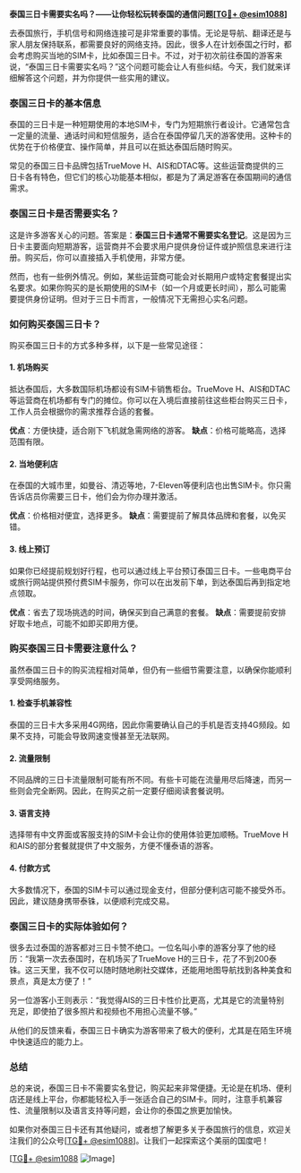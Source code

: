 **泰国三日卡需要实名吗？——让你轻松玩转泰国的通信问题[[TG💪+ @esim1088](https://t.me/s/esim1088)]**

去泰国旅行，手机信号和网络连接可是非常重要的事情。无论是导航、翻译还是与家人朋友保持联系，都需要良好的网络支持。因此，很多人在计划泰国之行时，都会考虑购买当地的SIM卡，比如泰国三日卡。不过，对于初次前往泰国的游客来说，“泰国三日卡需要实名吗？”这个问题可能会让人有些纠结。今天，我们就来详细解答这个问题，并为你提供一些实用的建议。

### 泰国三日卡的基本信息

泰国的三日卡是一种短期使用的本地SIM卡，专门为短期旅行者设计。它通常包含一定量的流量、通话时间和短信服务，适合在泰国停留几天的游客使用。这种卡的优势在于价格便宜、操作简单，并且可以在抵达泰国后随时购买。

常见的泰国三日卡品牌包括TrueMove H、AIS和DTAC等。这些运营商提供的三日卡各有特色，但它们的核心功能基本相似，都是为了满足游客在泰国期间的通信需求。

### 泰国三日卡是否需要实名？

这是许多游客关心的问题。答案是：**泰国三日卡通常不需要实名登记**。这是因为三日卡主要面向短期游客，运营商并不会要求用户提供身份证件或护照信息来进行注册。购买后，你可以直接插入手机使用，非常方便。

然而，也有一些例外情况。例如，某些运营商可能会对长期用户或特定套餐提出实名要求。如果你购买的是长期使用的SIM卡（如一个月或更长时间），那么可能需要提供身份证明。但对于三日卡而言，一般情况下无需担心实名问题。

### 如何购买泰国三日卡？

购买泰国三日卡的方式多种多样，以下是一些常见途径：

#### 1. **机场购买**
   抵达泰国后，大多数国际机场都设有SIM卡销售柜台。TrueMove H、AIS和DTAC等运营商在机场都有专门的摊位。你可以在入境后直接前往这些柜台购买三日卡，工作人员会根据你的需求推荐合适的套餐。

   **优点**：方便快捷，适合刚下飞机就急需网络的游客。
   **缺点**：价格可能略高，选择范围有限。

#### 2. **当地便利店**
   在泰国的大城市里，如曼谷、清迈等地，7-Eleven等便利店也出售SIM卡。你只需告诉店员你需要三日卡，他们会为你办理并激活。

   **优点**：价格相对便宜，选择更多。
   **缺点**：需要提前了解具体品牌和套餐，以免买错。

#### 3. **线上预订**
   如果你已经提前规划好行程，也可以通过线上平台预订泰国三日卡。一些电商平台或旅行网站提供预付费SIM卡服务，你可以在出发前下单，到达泰国后再到指定地点领取。

   **优点**：省去了现场挑选的时间，确保买到自己满意的套餐。
   **缺点**：需要提前安排好取卡地点，可能不如即买即用方便。

### 购买泰国三日卡需要注意什么？

虽然泰国三日卡的购买流程相对简单，但仍有一些细节需要注意，以确保你能顺利享受网络服务。

#### 1. **检查手机兼容性**
   泰国的三日卡大多采用4G网络，因此你需要确认自己的手机是否支持4G频段。如果不支持，可能会导致网速变慢甚至无法联网。

#### 2. **流量限制**
   不同品牌的三日卡流量限制可能有所不同。有些卡可能在流量用尽后降速，而另一些则会完全断网。因此，在购买之前一定要仔细阅读套餐说明。

#### 3. **语言支持**
   选择带有中文界面或客服支持的SIM卡会让你的使用体验更加顺畅。TrueMove H和AIS的部分套餐就提供了中文服务，方便不懂泰语的游客。

#### 4. **付款方式**
   大多数情况下，泰国的SIM卡可以通过现金支付，但部分便利店可能不接受外币。因此，建议随身携带泰铢，以便顺利完成交易。

### 泰国三日卡的实际体验如何？

很多去过泰国的游客都对三日卡赞不绝口。一位名叫小李的游客分享了他的经历：“我第一次去泰国时，在机场买了TrueMove H的三日卡，花了不到200泰铢。这三天里，我不仅可以随时随地刷社交媒体，还能用地图导航找到各种美食和景点，真是太方便了！”

另一位游客小王则表示：“我觉得AIS的三日卡性价比更高，尤其是它的流量特别充足，即使拍了很多照片和视频也不用担心流量不够。”

从他们的反馈来看，泰国三日卡确实为游客带来了极大的便利，尤其是在陌生环境中快速适应的能力上。

### 总结

总的来说，泰国三日卡不需要实名登记，购买起来非常便捷。无论是在机场、便利店还是线上平台，你都能轻松入手一张适合自己的SIM卡。同时，注意手机兼容性、流量限制以及语言支持等问题，会让你的泰国之旅更加愉快。

如果你对泰国三日卡还有其他疑问，或者想了解更多关于泰国旅行的信息，欢迎关注我们的公众号[[TG💪+ @esim1088](https://t.me/s/esim1088)]。让我们一起探索这个美丽的国度吧！

[[TG💪+ @esim1088](https://t.me/s/esim1088) ![Image](https://i.postimg.cc/4NQfJmqS/Snipaste-2025-05-13-00-14-12.png)]